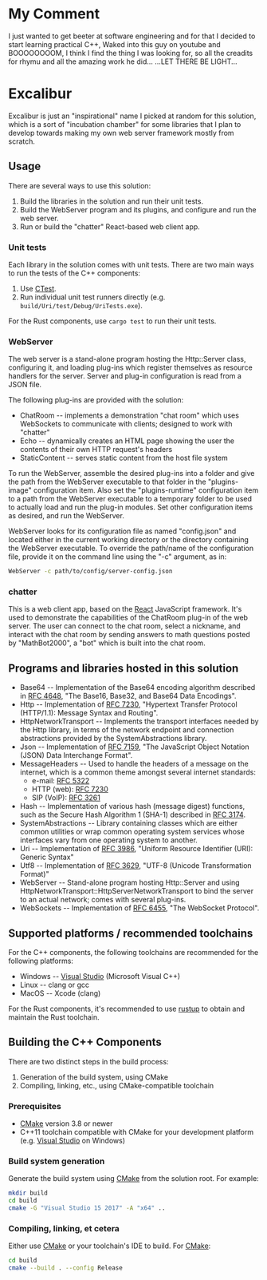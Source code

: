 # My Comment

I just wanted to get beeter at software engineering and for that I decided to start learning practical C++,
Waked into this guy on youtube and BOOOOOOOOM, I think I find the thing I was looking for, so all the creadits for rhymu and all the amazing work he did...
...LET THERE BE LIGHT...

# Excalibur

Excalibur is just an "inspirational" name I picked at random for this solution,
which is a sort of "incubation chamber" for some libraries that I plan to
develop towards making my own web server framework mostly from scratch.

## Usage

There are several ways to use this solution:

1. Build the libraries in the solution and run their unit tests.
2. Build the WebServer program and its plugins, and configure and run the web
   server.
3. Run or build the "chatter" React-based web client app.

### Unit tests

Each library in the solution comes with unit tests.  There are two main ways to
run the tests of the C++ components:

1. Use [CTest](https://cmake.org/cmake/help/latest/module/CTest.html).
2. Run individual unit test runners directly (e.g.
   `build/Uri/test/Debug/UriTests.exe`).

For the Rust components, use `cargo test` to run their unit tests.

### WebServer

The web server is a stand-alone program hosting the Http::Server class,
configuring it, and loading plug-ins which register themselves as resource
handlers for the server.  Server and plug-in configuration is read from a JSON
file.

The following plug-ins are provided with the solution:

* ChatRoom -- implements a demonstration "chat room" which uses WebSockets to
  communicate with clients; designed to work with "chatter"
* Echo -- dynamically creates an HTML page showing the user the contents of
  their own HTTP request's headers
* StaticContent -- serves static content from the host file system

To run the WebServer, assemble the desired plug-ins into a folder and give the
path from the WebServer executable to that folder in the "plugins-image"
configuration item.  Also set the "plugins-runtime" configuration item to a
path from the WebServer executable to a temporary folder to be used to actually
load and run the plug-in modules.  Set other configuration items as desired,
and run the WebServer.

WebServer looks for its configuration file as named "config.json" and located
either in the current working directory or the directory containing the
WebServer executable.  To override the path/name of the configuration file,
provide it on the command line using the "-c" argument, as in:

```bash
WebServer -c path/to/config/server-config.json
```

### chatter

This is a web client app, based on the [React](https://reactjs.org/) JavaScript
framework.  It's used to demonstrate the capabilities of the ChatRoom plug-in
of the web server.  The user can connect to the chat room, select a nickname,
and interact with the chat room by sending answers to math questions posted by
"MathBot2000", a "bot" which is built into the chat room.

## Programs and libraries hosted in this solution

* Base64 -- Implementation of the Base64 encoding algorithm described in [RFC
  4648](https://tools.ietf.org/html/rfc4648), "The Base16, Base32, and Base64
  Data Encodings".
* Http -- Implementation of [RFC 7230](https://tools.ietf.org/html/rfc7230),
  "Hypertext Transfer Protocol (HTTP/1.1): Message Syntax and Routing".
* HttpNetworkTransport -- Implements the transport interfaces needed by the
  Http library, in terms of the network endpoint and connection abstractions
  provided by the SystemAbstractions library.
* Json -- Implementation of [RFC 7159](https://tools.ietf.org/html/rfc7159),
  "The JavaScript Object Notation (JSON) Data Interchange Format".
* MessageHeaders -- Used to handle the headers of a message on the internet,
  which is a common theme amongst several internet standards:
  * e-mail: [RFC 5322](https://tools.ietf.org/html/rfc5322)
  * HTTP (web): [RFC 7230](https://tools.ietf.org/html/rfc7320)
  * SIP (VoIP): [RFC 3261](https://tools.ietf.org/html/3261)
* Hash -- Implementation of various hash (message digest) functions, such as
  the Secure Hash Algorithm 1 (SHA-1) described in [RFC
  3174](https://tools.ietf.org/html/rfc3174).
* SystemAbstractions -- Library containing classes which are either common
  utilities or wrap common operating system services whose interfaces vary from
  one operating system to another.
* Uri -- Implementation of [RFC 3986](https://tools.ietf.org/html/rfc3986),
  "Uniform Resource Identifier (URI): Generic Syntax"
* Utf8 -- Implementation of [RFC 3629](https://tools.ietf.org/html/rfc3629),
  "UTF-8 (Unicode Transformation Format)"
* WebServer -- Stand-alone program hosting Http::Server and using
  HttpNetworkTransport::HttpServerNetworkTransport to bind the server to an
  actual network; comes with several plug-ins.
* WebSockets -- Implementation of [RFC
  6455](https://tools.ietf.org/html/rfc6455), "The WebSocket Protocol".

## Supported platforms / recommended toolchains

For the C++ components, the following toolchains are recommended for the
following platforms:

* Windows -- [Visual Studio](https://www.visualstudio.com/) (Microsoft Visual
  C++)
* Linux -- clang or gcc
* MacOS -- Xcode (clang)

For the Rust components, it's recommended to use [rustup](https://rustup.rs/)
to obtain and maintain the Rust toolchain.

## Building the C++ Components

There are two distinct steps in the build process:

1. Generation of the build system, using CMake
2. Compiling, linking, etc., using CMake-compatible toolchain

### Prerequisites

* [CMake](https://cmake.org/) version 3.8 or newer
* C++11 toolchain compatible with CMake for your development platform (e.g. [Visual Studio](https://www.visualstudio.com/) on Windows)

### Build system generation

Generate the build system using [CMake](https://cmake.org/) from the solution
root.  For example:

```bash
mkdir build
cd build
cmake -G "Visual Studio 15 2017" -A "x64" ..
```

### Compiling, linking, et cetera

Either use [CMake](https://cmake.org/) or your toolchain's IDE to build.  For
[CMake](https://cmake.org/):

```bash
cd build
cmake --build . --config Release
```
